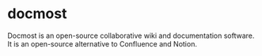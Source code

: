 # docmost
Docmost is an open-source collaborative wiki and documentation software. It is an open-source alternative to Confluence and Notion. 
